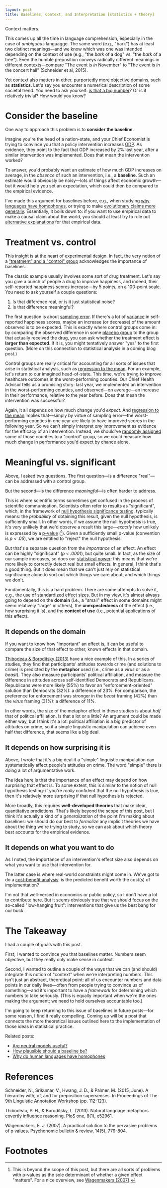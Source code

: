 ```yaml
---
layout: post
title: Baselines, Context, and Interpretation [statistics + theory]
---
```


Context matters.

This comes up all the time in language comprehension, especially in the case of *ambiguous* languagge. The same word (e.g., "bark") has at least two distinct meanings––and we know which was one was intended depending on the context of use (e.g., "the *bark* of a dog" vs. "the *bark* of a tree"). Even the humble preposition conveys radically different meanings in different contexts––compare "The event is *in* November" to "The event is *in* the concert hall" (Schneider et al, 2015). 

Yet context also matters in other, purportedly more objective domains, such as **statistics**. Let's say you encounter a numerical description of some societal trend. You need to ask yourself: [is that a big number](http://www.isthatabignumber.com/)? Or is it relatively trivial? How would you know? 

# Consider the baseline

One way to approach this problem is to **consider the baseline**. 

Imagine you're the head of a nation-state, and your Chief Economist is trying to convince you that a policy intervention increases [GDP](https://en.wikipedia.org/wiki/Gross_domestic_product). As evidence, they point to the fact that GDP increased by 2% last year, after a similar intervention was implemented. Does that mean the intervention worked?

To answer, you'd probably want an estimate of how much GDP increases on average, in the *absence* of such an intervention, i.e., a **baseline**. Such an estimate would obviously be noisy––lots of things affect economic growth––but it would help you set an expectation, which could then be compared to the empirical evidence.

I've made this argument for baselines before, e.g., when studying [why languages have homophones](https://seantrott.github.io/homophones/), or trying to make [evolutionary claims more generally](https://seantrott.github.io/neutral/). Essentially, it boils down to: if you want to use empirical data to make a causal claim about the world, you should at least try to rule out [alternative explanations](https://seantrott.github.io/baseline-plausibility/) for that empirical data.

# Treatment vs. control

This insight is at the heart of experimental design. In fact, the very notion of a ["treatment" and a "control" group](https://en.wikipedia.org/wiki/Treatment_and_control_groups) acknowledges the importance of baselines. 

The classic example usually involves some sort of drug treatment. Let's say you give a bunch of people a drug to improve happiness, and indeed, their self-reported happiness scores increase––by 5 points, on a 100-point scale. You need to ask yourself a couple questions:

1. Is that difference real, or is it just statistical noise?   
2. Is that difference meaningful?

The first question is about [sampling error](https://en.wikipedia.org/wiki/Sampling_error). If there's a lot of [variance](https://en.wikipedia.org/wiki/Variance) in self-reported happiness scores, maybe an increase (or decrease) of the amount observed is to be expected. This is exactly where control groups come in: by comparing the observed difference in some [placebo group](https://en.wikipedia.org/wiki/Placebo) to the group that actually received the drug, you can ask whether the treatment effect is **larger than expected**. If it is, you might tentatively answer "yes" to the first question. (More on this connection to statistical analysis in a coming blog post.)

Control groups are really critical for accounting for all sorts of issues that arise in statistical analysis, such as [regression to the mean](https://en.wikipedia.org/wiki/Regression_toward_the_mean). For an example, let's return to our imagined head-of-state. This time, we're trying to improve healthcare outcomes in the worst-performing counties. Our Chief Health Advisor tells us a promising story: last year, we implemented an intervention in the worst-performing counties, and observed––on average––an increase in their performance, relative to the year before. Does that mean the intervention was successful?

Again, it all depends on how much change you'd *expect*. And [regression to the mean](https://en.wikipedia.org/wiki/Regression_toward_the_mean) implies that––simply by virtue of sampling error––the worst-performing counties in one year are likely to have improved scores in the following year. So we can't simply interpret *any* improvement as evidence for the efficacy of an intervention. Instead, we should've [randomly assigned](https://en.wikipedia.org/wiki/Randomized_controlled_trial) some of those counties to a "control" group, so we could measure how much change in performance you'd expect by chance alone.


# Meaningful vs. significant

Above, I asked two questions. The first question––is a difference "real"––can be addressed with a control group. 

But the second––is the difference *meaningful*––is often harder to address.

This is where scientific terms sometimes get confused in the process of scientific communication. Scientists often refer to results as "significant", which, in the framework of [null hypothesis significance testing](https://en.wikipedia.org/wiki/Null_hypothesis), typically means: the *probability* of obtaining this result, given the null hypothesis, is sufficiently small. In other words, if we assume the null hypothesis is true, it's very unlikely that we'd observe a result this large––*exactly* how unlikely is expressed by a [p-value](https://en.wikipedia.org/wiki/P-value) ([^1]). Given a sufficiently small p-value (convention is *p < .05*), we are entitled to "reject" the null hypothesis.

But that's a separate question from the *importance* of an effect. An effect can be highly "significant" (*p < .0001*), but quite small. In fact, as the size of our sample increases, so does our [statistical power](https://en.wikipedia.org/wiki/Power_of_a_test): this means that we're more likely to correctly detect real but small effects. In general, I think that's a good thing. But it does mean that we can't just rely on statistical significance alone to sort out which things we care about, and which things we don't.

Fundamentally, this is a hard problem. There are some attempts to solve it, e.g., the use of standardized [effect sizes](https://en.wikipedia.org/wiki/Effect_size). But in my view, it's almost always going to depend on the **domain** (i.e., a "small" effect in some domains might seem relatively "large" in others), the **unexpectedness** of the effect (i.e., how surprising it is), and the **context of use** (i.e., potential applications of this effect). 

## It depends on the domain

If you want to know how "important" an effect is, it can be useful to compare the size of that effect to other, known effects in that domain. 

[Thibodeau & Boroditsky (2013)](https://journals.plos.org/plosone/article?id=10.1371/journal.pone.0052961) have a nice example of this. In a series of studies, they find that participants' attitudes towards crime (and solutions to crime) is predicted by the **metaphor** used (i.e., crime as a *virus* or as a *beast*). They also measure participants' political affiliation, and measure the difference in attitudes across self-identified Democrats and Republicans. Republicans were more likely (55%) to favor an "enforcement-oriented" solution than Democrats (32%): a difference of 23%. For comparison, the preference for enforcement was stronger in the *beast* framing (42%) than the *virus* framing (31%): a difference of 11%. 

In other words, the size of the metaphor effect in these studies is about *half* that of political affiliation. Is that a lot or a little? An argument could be made either way, but I think it's a lot: political affiliation is a big predictor of attitudes on crime, so if a simple linguistic manipulation can achieve even half that difference, that seems like a big deal.

## It depends on how surprising it is

Above, I wrote that it's a big deal if a "simple" linguistic manipulation can systematically affect people's attitudes on crime. The word "simple" there is doing a lot of argumentative work. 

The idea here is that the importance of an effect may depend on how surprising that effect is. To some extent, this is similar to the notion of null hypothesis testing: if you're *really* confident that the null hypothesis is true, then it's relatively more surprising if that null hypothesis is rejected.

More broadly, this requires **well-developed theories** that make clear, quantitative predictions. That's likely beyond the scope of this post, but I think it's actually a kind of a *generalization* of the point I'm making about baselines: we should do our best to *formalize* any implicit theories we have about the thing we're trying to study, so we can ask about which theory best accounts for the empirical evidence.

## It depends on what you want to do

As I noted, the importance of an intervention's effect size also depends on what you want to use that intervention for.

The latter case is where real-world constraints might come in. We've got to do a [cost-benefit analysis](https://en.wikipedia.org/wiki/Cost%E2%80%93benefit_analysis): is the predicted benefit worth the cost(s) of implementation?

I'm not that well-versed in economics or public policy, so I don't have a lot to contribute here. But it seems obviously true that we should focus on the so-called "low-hanging fruit": interventions that give us the best bang for our buck.

# The Takeaway

I had a couple of goals with this post.

First, I wanted to convince you that baselines matter. Numbers seem objective, but they really only make sense in context.

Second, I wanted to outline a couple of the ways that we can (and should) integrate this notion of "context" when we're interpreting numbers. This isn't just an abstract, theoretical point: all of us encounter numbers and data points in our daily lives––often from people trying to convince us of something––and it's important to have a *framework* for determining which numbers to take seriously. (This is equally important when we're the ones making the argument; we need to hold ourselves accountable too.)

I'm going to keep returning to this issue of baselines in future posts––for some reason, I find it really compelling. Coming up will be a post that connects the more theoretical issues outlined here to the implementation of those ideas in statistical practice.


Related posts:

- [Are neutral models useful?](https://seantrott.github.io/neutral/)
- [How plausible should a baseline be?](https://seantrott.github.io/baseline-plausibility/)
- [Why do human languages have homophones](https://seantrott.github.io/homophones/)



# References

Schneider, N., Srikumar, V., Hwang, J. D., & Palmer, M. (2015, June). A hierarchy with, of, and for preposition supersenses. In Proceedings of The 9th Linguistic Annotation Workshop (pp. 112-123).

Thibodeau, P. H., & Boroditsky, L. (2013). Natural language metaphors covertly influence reasoning. PloS one, 8(1), e52961.

Wagenmakers, E. J. (2007). A practical solution to the pervasive problems of p values. Psychonomic bulletin & review, 14(5), 779-804.

# Footnotes

[^1]: This is beyond the scope of this post, but there are all sorts of problems with p-values as the sole determinant of whether a given effect "matters". For a nice overview, see [Wagenmakers (2007)](https://link.springer.com/article/10.3758/BF03194105). 
